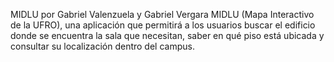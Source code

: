 MIDLU por Gabriel Valenzuela y Gabriel Vergara
MIDLU (Mapa Interactivo de la UFRO), una aplicación que permitirá a los usuarios buscar el edificio donde se encuentra la sala que necesitan, saber en qué piso está ubicada y consultar su localización dentro del campus.

